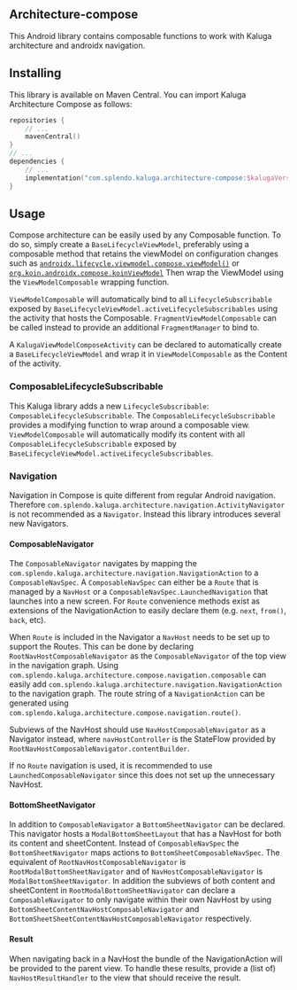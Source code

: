## Architecture-compose
This Android library contains composable functions to work with Kaluga architecture and androidx navigation.

## Installing
This library is available on Maven Central. You can import Kaluga Architecture Compose as follows:

```kotlin
repositories {
    // ...
    mavenCentral()
}
// ...
dependencies {
    // ...
    implementation("com.splendo.kaluga.architecture-compose:$kalugaVersion")
}
```

## Usage

Compose architecture can be easily used by any Composable function.
To do so, simply create a `BaseLifecycleViewModel`, preferably using a composable method that retains the viewModel on configuration changes such as [`androidx.lifecycle.viewmodel.compose.viewModel()`](https://developer.android.com/reference/kotlin/androidx/lifecycle/viewmodel/compose/package-summary#viewModel(androidx.lifecycle.ViewModelStoreOwner,kotlin.String,androidx.lifecycle.ViewModelProvider.Factory,androidx.lifecycle.viewmodel.CreationExtras)) or [`org.koin.androidx.compose.koinViewModel`](https://insert-koin.io/docs/reference/koin-android/compose#viewmodel-for-composable)
Then wrap the ViewModel using the `ViewModelComposable` wrapping function.

`ViewModelComposable` will automatically bind to all `LifecycleSubscribable` exposed by `BaseLifecycleViewModel.activeLifecycleSubscribables` using the activity that hosts the Composable.
`FragmentViewModelComposable` can be called instead to provide an additional `FragmentManager` to bind to.

A `KalugaViewModelComposeActivity` can be declared to automatically create a `BaseLifecycleViewModel` and wrap it in `ViewModelComposable` as the Content of the activity.

### ComposableLifecycleSubscribable
This Kaluga library adds a new `LifecycleSubscribable`: `ComposableLifecycleSubscribable`.
The `ComposableLifecycleSubscribable` provides a modifying function to wrap around a composable view.
`ViewModelComposable` will automatically modify its content with all `ComposableLifecycleSubscribable` exposed by `BaseLifecycleViewModel.activeLifecycleSubscribables`.

### Navigation
Navigation in Compose is quite different from regular Android navigation. Therefore `com.splendo.kaluga.architecture.navigation.ActivityNavigator` is not recommended as a `Navigator`.
Instead this library introduces several new Navigators.

#### ComposableNavigator
The `ComposableNavigator` navigates by mapping the `com.splendo.kaluga.architecture.navigation.NavigationAction` to a `ComposableNavSpec`.
A `ComposableNavSpec` can either be a `Route` that is managed by a `NavHost` or a `ComposableNavSpec.LaunchedNavigation` that launches into a new screen.
For `Route` convenience methods exist as extensions of the NavigationAction to easily declare them (e.g. `next`, `from()`, `back`, etc).

When `Route` is included in the Navigator a `NavHost` needs to be set up to support the Routes.
This can be done by declaring `RootNavHostComposableNavigator` as the `ComposableNavigator` of the top view in the navigation graph.
Using `com.splendo.kaluga.architecture.compose.navigation.composable` can easily add `com.splendo.kaluga.architecture.navigation.NavigationAction` to the navigation graph.
The route string of a `NavigationAction` can be generated using `com.splendo.kaluga.architecture.compose.navigation.route()`.

Subviews of the NavHost should use `NavHostComposableNavigator` as a Navigator instead, where `navHostController` is the StateFlow provided by `RootNavHostComposableNavigator.contentBuilder`.

If no `Route` navigation is used, it is recommended to use `LaunchedComposableNavigator` since this does not set up the unnecessary NavHost.

#### BottomSheetNavigator
In addition to `ComposableNavigator` a `BottomSheetNavigator` can be declared. This navigator hosts a `ModalBottomSheetLayout` that has a NavHost for both its content and sheetContent.
Instead of `ComposableNavSpec` the `BottomSheetNavigator` maps actions to `BottomSheetComposableNavSpec`.
The equivalent of `RootNavHostComposableNavigator` is `RootModalBottomSheetNavigator` and of `NavHostComposableNavigator` is `ModalBottomSheetNavigator`.
In addition the subviews of both content and sheetContent in `RootModalBottomSheetNavigator` can declare a `ComposableNavigator` to only navigate within their own NavHost by using `BottomSheetContentNavHostComposableNavigator` and `BottomSheetSheetContentNavHostComposableNavigator` respectively.

#### Result
When navigating back in a NavHost the bundle of the NavigationAction will be provided to the parent view. To handle these results, provide a (list of) `NavHostResultHandler` to the view that should receive the result.
